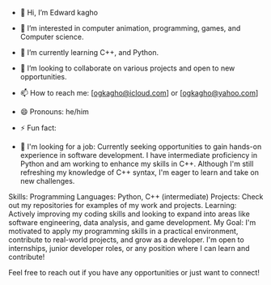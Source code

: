 - 👋 Hi, I’m Edward kagho
- 👀 I’m interested in computer animation, programming, games, and Computer science.
- 🌱 I’m currently learning C++, and Python.
- 💞️ I’m looking to collaborate on various projects and open to new opportunities.
- 📫 How to reach me: [ogkagho@icloud.com] or [ogkagho@yahoo.com]
- 😄 Pronouns: he/him
- ⚡ Fun fact:

- 💼 I'm looking for a job: Currently seeking opportunities to gain hands-on experience in software development. I have intermediate proficiency in Python and am working to enhance my skills in C++. Although I'm still refreshing my knowledge of C++ syntax, I'm eager to learn and take on new challenges.

Skills:
Programming Languages: Python, C++ (intermediate)
Projects: Check out my repositories for examples of my work and projects.
Learning: Actively improving my coding skills and looking to expand into areas like software engineering, data analysis, and game development.
My Goal:
I'm motivated to apply my programming skills in a practical environment, contribute to real-world projects, and grow as a developer. I'm open to internships, junior developer roles, or any position where I can learn and contribute!

Feel free to reach out if you have any opportunities or just want to connect!
  
